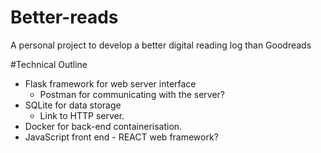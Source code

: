 # Better-reads
A personal project to develop a better digital reading log than Goodreads

#Technical Outline
* Flask framework for web server interface
  * Postman for communicating with the server?
* SQLite for data storage
  * Link to HTTP server.
* Docker for back-end containerisation. 
* JavaScript front end - REACT web framework?
